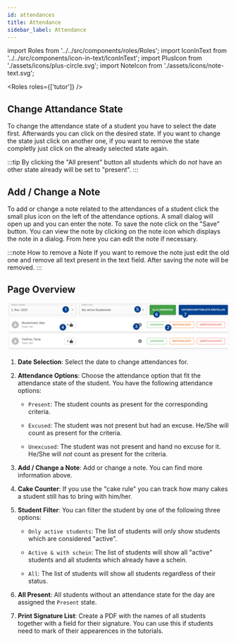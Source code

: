 ```yaml
---
id: attendances
title: Attendance
sidebar_label: Attendance
---
```


import Roles from '../../src/components/roles/Roles';
import IconInText from '../../src/components/icon-in-text/IconInText';
import PlusIcon from './assets/icons/plus-circle.svg';
import NoteIcon from './assets/icons/note-text.svg';

<Roles roles={['tutor']} />

## Change Attandance State

To change the attendance state of a student you have to select the date first. Afterwards you can click on the desired state. If you want to change the state just click on another one, if you want to remove the state completly just click on the already selected state again.

:::tip
By clicking the "All present" button all students which do _not_ have an other state already will be set to "present".
:::

## Add / Change a Note

To add or change a note related to the attendances of a student click the small plus icon <IconInText icon={PlusIcon} /> on the left of the attendance options. A small dialog will open up and you can enter the note. To save the note click on the "Save" button. You can view the note by clicking on the note icon <IconInText icon={NoteIcon} /> which displays the note in a dialog. From here you can edit the note if necessary.

:::note How to remove a Note
If you want to remove the note just edit the old one and remove all text present in the text field. After saving the note will be removed.
:::

## Page Overview

![Attendance Page](./assets/attendance_page.png)

1. **Date Selection**: Select the date to change attendances for.

1. **Attendance Options**: Choose the attendance option that fit the attendance state of the student. You have the following attendance options:

    - `Present`: The student counts as present for the corresponding criteria.

    - `Excused`: The student was not present but had an excuse. He/She will count as present for the criteria.

    - `Unexcused`: The student was not present and hand no excuse for it. He/She will _not_ count as present for the criteria.

1. **Add / Change a Note**: Add or change a note. You can find more information above.

1. **Cake Counter**: If you use the "cake rule" you can track how many cakes a student still has to bring with him/her.

1. **Student Filter**: You can filter the student by one of the following three options:

    - `Only active students`: The list of students will only show students which are considered "active".

    - `Active & with schein`: The list of students will show all "active" students and all students which already have a schein.

    - `All`: The list of students will show all students regardless of their status.

1. **All Present**: All students without an attendance state for the day are assigned the `Present` state.

1. **Print Signature List**: Create a PDF with the names of all students together with a field for their signature. You can use this if students need to mark of their appearences in the tutorials.
